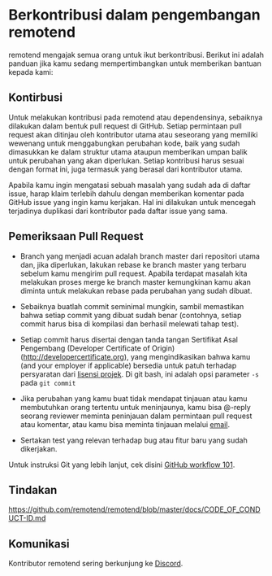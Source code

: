 # Berkontribusi dalam pengembangan remotend

remotend mengajak semua orang untuk ikut berkontribusi. Berikut ini adalah panduan jika kamu sedang mempertimbangkan untuk memberikan bantuan kepada kami:

## Kontirbusi

Untuk melakukan kontribusi pada remotend atau dependensinya, sebaiknya dilakukan dalam bentuk pull request di GitHub. Setiap permintaan pull request akan ditinjau oleh kontributor utama atau seseorang yang memiliki wewenang untuk menggabungkan perubahan kode, baik yang sudah dimasukkan ke dalam struktur utama ataupun memberikan umpan balik untuk perubahan yang akan diperlukan. Setiap kontribusi harus sesuai dengan format ini, juga termasuk yang berasal dari kontributor utama.

Apabila kamu ingin mengatasi sebuah masalah yang sudah ada di daftar issue, harap klaim terlebih dahulu dengan memberikan komentar pada GitHub issue yang ingin kamu kerjakan. Hal ini dilakukan untuk mencegah terjadinya duplikasi dari kontributor pada daftar issue yang sama.

## Pemeriksaan Pull Request

- Branch yang menjadi acuan adalah branch master dari repositori utama dan, jika diperlukan, lakukan rebase ke branch  master yang terbaru sebelum kamu mengirim pull request. Apabila terdapat masalah kita melakukan proses merge ke branch master kemungkinan kamu akan diminta untuk melakukan rebase pada perubahan yang sudah dibuat.

- Sebaiknya buatlah commit seminimal mungkin, sambil memastikan bahwa setiap commit yang dibuat sudah benar (contohnya, setiap commit harus bisa di kompilasi dan berhasil melewati tahap test).

- Setiap commit harus disertai dengan tanda tangan Sertifikat Asal Pengembang (Developer Certificate of Origin) (<http://developercertificate.org>), yang mengindikasikan bahwa kamu (and your employer if applicable) bersedia untuk patuh terhadap persyaratan dari [lisensi projek](../LICENCE). Di git bash, ini adalah opsi parameter `-s` pada `git commit`

- Jika perubahan yang kamu buat tidak mendapat tinjauan atau kamu membutuhkan orang tertentu untuk meninjaunya, kamu bisa @-reply seorang reviewer meminta peninjauan dalam permintaan pull request atau komentar, atau kamu bisa meminta tinjauan melalui [email](mailto:info@remotend.com).

- Sertakan test yang relevan terhadap bug atau fitur baru yang sudah dikerjakan.

Untuk instruksi Git yang lebih lanjut, cek disini [GitHub workflow 101](https://github.com/servo/servo/wiki/GitHub-workflow).

## Tindakan

<https://github.com/remotend/remotend/blob/master/docs/CODE_OF_CONDUCT-ID.md>

## Komunikasi

Kontributor remotend sering berkunjung ke [Discord](https://discord.gg/nDceKgxnkV).
